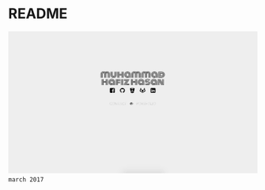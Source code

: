 # README

![version 1.0](https://github.com/mhafizhasan/mhafizhasan-com/blob/master/portfolio/web-1.png)  
`march 2017`
